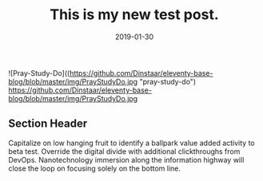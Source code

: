 ﻿---
title: This is my new test post.
description: This is a post on My Blog about touchpoints and circling wagons.
date: 2019-01-30
tags: second-tag
layout: layouts/post.njk

---
![Pray-Study-Do]((https://github.com/Dinstaar/eleventy-base-blog/blob/master/img/PrayStudyDo.jpg "pray-study-do")
https://github.com/Dinstaar/eleventy-base-blog/blob/master/img/PrayStudyDo.jpg



## Section Header

Capitalize on low hanging fruit to identify a ballpark value added activity to beta test. Override the digital divide with additional clickthroughs from DevOps. Nanotechnology immersion along the information highway will close the loop on focusing solely on the bottom line.
